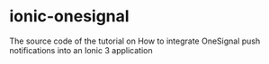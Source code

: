 # ionic-onesignal
Τhe source code of the tutorial on How to integrate OneSignal push notifications into an Ionic 3 application
